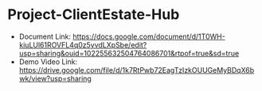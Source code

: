 # Project-ClientEstate-Hub


- Document Link: https://docs.google.com/document/d/1T0WH-kiuLUl61ROVFL4q0z5yvdLXpSbe/edit?usp=sharing&ouid=102255632504764086701&rtpof=true&sd=true
- Demo Video Link: https://drive.google.com/file/d/1k7RtPwb72EagTzIzkOUUGeMyBDqX6bwk/view?usp=sharing
